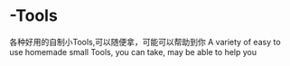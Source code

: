 # -Tools
各种好用的自制小Tools,可以随便拿，可能可以帮助到你 A variety of easy to use homemade small Tools, you can take, may be able to help you
